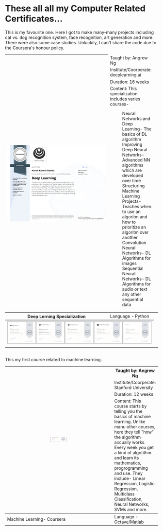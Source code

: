 # These all all my Computer Related Certificates...

This is my favourite one. Here I got to make many-many projects including cat vs. dog recognition system, face recognition, art generation and more. There were also some case studies. Unluckily, I can't share the code due to the Coursera's honour policy.

<table>
<thead>
  <tr>
    <th rowspan="4" width="75%"><img src="Coursera Specialization- Deep Learning.png" alt="Convolution Neural Networks" width="800px"></th>
    <td>Taught by: Angrew Ng</td>
  </tr>
  <tr>
    <td>Institute/Coorperate: deeplearning.ai </td>
  </tr>
  <tr>
    <td>Duration: 16 weeks</td>
  </tr>
  <tr>
    <td>Content: This specialization includes varies courses-<br><dl><dd>Neural Networks and Deep Learning- The basics of DL algorithm</dd><dd>Improving Deep Neural Networks- Advanced  NN algorithms which are developed over time</dd><dd>Structuring Machine Learning Projects- Teaches when to use an algoritm and how to prioritize an algoritm over another</dd><dd>Convolution Neural Networks- DL Algorithms for images</dd><dd>Sequential Neural Networks- DL Algorithms for audio or text any other sequential data</dd></dl> </td>
  </tr>
</thead>
<tbody>
  <tr>
    <th> Deep Lerning Specialization</th>
    <td>Language - Python</td>
    <td></td>
  </tr>
  <tr>
    <th colspan="2"><img src="Coursera Course- Neural Networks and Deep Learning.png" alt="Image" width="20%"><img src="Coursera Course- Improving Deep Neural Networks.png" alt="Image" width="20%"><img src="Coursera Course- Structuring Machine Learning Projects.png" alt="Image" width="20%"><img src="Coursera Course- Convolutional Neural Networks.png" alt="Image" width="20%"><img src="Coursera Course- Sequence Models.png" width="20%"></th>
  </tr>
  <tr>
    <td colspan="2"></td>
  </tr>
</tbody>
</table>

<br>
This my first course related to machine learning.
<table>
<thead>
  <tr>
    <th rowspan="4" width="75%"><img src="https://github.com/LordHarsh/LordHarsh/blob/main/certificates/Coursera%20Course-%20Machine%20Learning%20by%20Stanford.png" alt="Image" width="55" height="17"></th>
    <th>Taught by: Angrew Ng</th>
  </tr>
  <tr>
    <td>Institute/Coorperate: Stanford University</td>
  </tr>
  <tr>
    <td>Duration: 12 weeks</td>
  </tr>
  <tr>
    <td>Content: This course starts by telling you the basics of machine learning. Unlike manu other courses, here they tell "how" the algorithm accually works. Every week you get a kind of algotithm and learn its mathematics, progrogramming and use. They include- Linear Regression, Logistic Regression, Multiclass Classification, Neural Networks, SVMs and more.</td>
  </tr>
</thead>
<tbody>
  <tr>
    <td>Machine Learning-  Coursera</td>
    <td>Language - Octave/Matlab</td>
  </tr>
</tbody>
</table>
